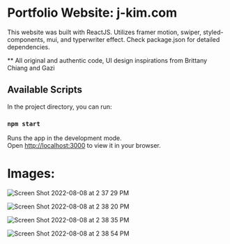 # Portfolio Website: j-kim.com

This website was built with ReactJS. Utilizes framer motion, swiper, styled-components, mui, and typerwriter effect. Check package.json for detailed dependencies.

** All original and authentic code, UI design inspirations from Brittany Chiang and Gazi

## Available Scripts

In the project directory, you can run:

### `npm start`

Runs the app in the development mode.\
Open [http://localhost:3000](http://localhost:3000) to view it in your browser.

# Images:

![Screen Shot 2022-08-08 at 2 37 29 PM](https://user-images.githubusercontent.com/48611641/183489410-4af4f35c-28f7-43f3-b780-bdf8a104ac74.png)

![Screen Shot 2022-08-08 at 2 38 20 PM](https://user-images.githubusercontent.com/48611641/183489570-0de1aac6-0303-460d-bb91-5ed1fb0bc316.png)

![Screen Shot 2022-08-08 at 2 38 35 PM](https://user-images.githubusercontent.com/48611641/183489614-95f138ec-e53c-44ce-a47b-6ff7bf7fff0c.png)

![Screen Shot 2022-08-08 at 2 38 54 PM](https://user-images.githubusercontent.com/48611641/183489675-9f21c9e1-b10d-4948-b3a9-98a3fd9fdd47.png)
